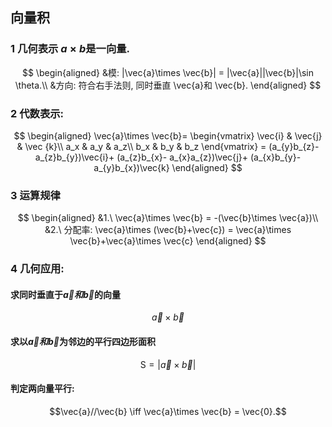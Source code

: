 ## 向量积

### 1 几何表示 $a\times b$是一向量.

$$
\begin{aligned}
	&模: |\vec{a}\times \vec{b}| = |\vec{a}||\vec{b}|\sin \theta.\\
	&方向: 符合右手法则, 同时垂直 \vec{a}和 \vec{b}.
\end{aligned}
$$

### 2 代数表示:

$$
\begin{aligned}
	\vec{a}\times \vec{b}=
	\begin{vmatrix}
		\vec{i} & \vec{j} & \vec {k}\\
		a_x & a_y & a_z\\
		b_x & b_y & b_z
	\end{vmatrix}
	= (a_{y}b_{z}- a_{z}b_{y})\vec{i}+ (a_{z}b_{x}- a_{x}a_{z})\vec{j}+ (a_{x}b_{y}-a_{y}b_{x})\vec{k}
\end{aligned}
$$

### 3 运算规律

$$
\begin{aligned}
	&1.\ \vec{a}\times \vec{b} = -(\vec{b}\times \vec{a})\\
	&2.\ 分配率: \vec{a}\times (\vec{b}+\vec{c}) = \vec{a}\times \vec{b}+\vec{a}\times \vec{c}
\end{aligned}
$$

### 4 几何应用:

#### 求同时垂直于$\vec{a}和\vec{b}$的向量

$$\vec{a} \times \vec{b}$$

#### 求以$\vec{a}和\vec{b}$为邻边的平行四边形面积

$$\mathrm{S} = |\vec{a}\times \vec{b}|$$

#### 判定两向量平行:

$$\vec{a}//\vec{b} \iff \vec{a}\times \vec{b} = \vec{0}.$$
